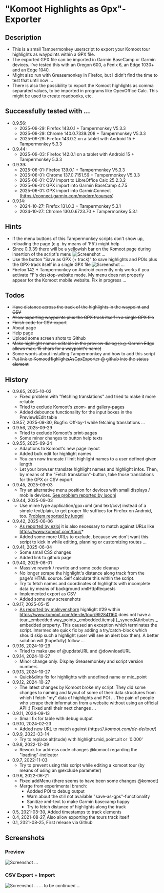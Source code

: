 # "Komoot Highlights as Gpx"-Exporter

## Description
* This is a small Tampermonkey userscript to export your Komoot tour highlights as waypoints within a GPX file. 
* The exported GPX file can be imported in Garmin BaseCamp or Garmin devices. I've tested this with an Oregon 600, a Fenix 6, an Edge 1030+ and an Edge 1040.
* Might also run with Greasemonkey in Firefox, but I didn't find the time to test that until now ...
* There is also the possibility to export the Komoot highlights as comma separated values, to be imported in programs like OpenOffice Calc. This might be used to create roadbooks, etc.

## Successfully tested with ...
- 0.9.56:
   -  2025-09-29: Firefox 143.0.1 + Tampermonkey V5.3.3
   -  2025-09-29: Chrome 140.0.7339.208 + Tampermonkey V5.3.3
   -  2025-09-29: Firefox 143.0.2 on a tablet with Android 15 + Tampermonkey 5.3.3
- 0.9.44:
   - 2025-09-03: Firefox 142.0.1 on a tablet with Android 15 + Tampermonkey 5.3.3
- 0.9.39:
   - 2025-06-01: Firefox 139.0.1 + Tampermonkey V5.3.3
   - 2025-06-01: Chrome 137.0.7151.56 + Tampermonkey V5.3.3
   - 2025-06-01: CSV import to LibreOffice Calc 25.2.3.2
   - 2025-06-01: GPX import into Garmin BaseCamp 4.7.5
   - 2025-06-01: GPX import into GarminConnect (https://connect.garmin.com/modern/courses)
- 0.9.14:
   - 2024-10-27: Firefox 131.0.3 + Tampermonkey 5.3.1
   - 2024-10-27: Chrome 130.0.6723.70 + Tampermonkey 5.3.1

## Hints
- If the menu buttons of this Tampermonkey scripts don't show up, reloading the page (e.g. by means of 'F5') might help
- Since 0.9.39 there will be a yellowish bar on the Komoot page during insertion of the script's menu
![Screenshot ...](https://github.com/fjungclaus/KomootHighlightsAsGpxExporter/blob/main/screenshots/2025-06-01%2016_46_19-yellowish-line-during-menu-insertion.jpg)
- Use the button "Save as GPX (+ track)" to save highlights and POIs plus the GPX-track itself in a single GPX file
![Screenshot ...](https://github.com/fjungclaus/KomootHighlightsAsGpxExporter/blob/main/screenshots/2025-06-01%2017_12_29-button-gpx-plus-track.jpg)
- Firefox 142 + Tampermonkey on Android currently only works if you activate FF's desktop-website mode. My menu does not properly appear for the Komoot mobile website. Fix in progress ...

## Todos
* ~~Have distance across the track of the highlights in the waypoint and CSV~~
* ~~Allow exporting waypoints plus the GPX track itself in a single GPX file~~
* ~~Finish code for CSV export~~
* About page
* Help page
* Upload some screen shots to Github
* ~~Make highlight names editable in the preview dialog (e.g. Garmin Edge allows max. 15 chars for a waypoint's name)~~
* Some words about installing Tampermonkey and how to add this script
* ~~Put link to KomootHighlightsAsGpxExporter @ github into the status element~~

## History
* 0.9.65, 2025-10-02
   * Fixed problem with "fetching translations" and tried to make it more reliable
   * Tried to exclude Komoot's zoom- and gallery-pages
   * Added debounce functionality for the input boxes in the Preview&Edit table
* 0.9.57, 2025-09-30, Bugfix: Off-by-1 while fetching translations ...
* 0.9.56, 2025-09-29
   * Tried to exclude Komoot's print-pages
   * Some minor changes to button help texts
* 0.9.55, 2025-09-24
   * Adaptions to Komoot's new page layout
   * Added bulk edit for highlight names
   * You can now truncate / limit highlight names to a user defined given length
   * Let your browser translate highlight names and highlight infos. Then, by means of the "Fetch translation"-button, take those translations for the GPX or CSV export
* 0.9.45, 2025-09-03
   * Try an alternative menu position for devices with small displays / mobile devices. [See problem reported by luogni](https://github.com/fjungclaus/KomootHighlightsAsGpxExporter/issues/5#issue-3327351091)
* 0.9.44, 2025-09-03
   * Use mime type application/gpx+xml (and text/csv) instead of a simple text/plain, to get proper file suffixes for Firefox on Android, too. [Problem reported by luogni](https://github.com/fjungclaus/KomootHighlightsAsGpxExporter/issues/6#issue-3327352630)
* 0.9.42, 2025-06-06
   * [As reported by ezloj](https://github.com/fjungclaus/KomootHighlightsAsGpxExporter/issues/3#issuecomment-2948301309) it is also necessary to match against URLs like https://www.komoot.com/tour/*
   * Added some more URLs to exclude, because we don't want this script to kick in while editing, planning or customizing routes ...
* 0.9.41, 2025-06-04
   * Some small CSS changes
   * Added link to github page
* 0.9.40, 2025-06-01
   * Massive rework / rewrite and some code cleanup
   * No longer scrape the highlight's distance along track from the page's HTML source. Self calculate this within the script.
   * Try to fetch names and coordinates of highlights with incomplete data by means of background xmlHttpRequests
   * Implemented export as CSV
   * Added some new screenshots   
* 0.9.17, 2025-05-15
   * [As reported by malnvenshorn](https://github.com/fjungclaus/KomootHighlightsAsGpxExporter/issues/2#issuecomment-2873009891) highlight #29 within https://www.komoot.com/de-de/tour/992841160 does not have a
     tour._embedded.way_points._embedded.items[i]._syncedAttributes._embedded property.
     This caused an exception which terminates the script.
     Intermediate quick fix by adding a try/catch-block which should skip such a highlight (user will see an alert box then).
     A better solution will (hopefully) follow ...
* 0.9.16, 2024-10-29
   * Tried to make use of @updateURL and @downloadURL
* 0.9.14, 2024-10-27
   * Minor change only: Display Greasemonkey and script version numbers
* 0.9.13, 2024-10-27
   * Quick&dirty fix for highlights with undefined name or mid_point
* 0.9.12, 2024-10-27
   * The latest changes by Komoot broke my script. They did some changes to naming and layout of
some of their data structures from which I fetch "my" data of highlights and POI ... 
The pain of people who scrape their information from a website without using an official API ;) 
Fixed until their next changes ...
* 0.9.11, 2024-09-13
   * Small fix for table with debug output
* 0.9.10, 2024-02-23
  * Added new URL to match against (https://*.komoot.com/de-de/tour/*)
* 0.9.9, 2023-03-14
  * Try to replace alt(itude) with highlight.mid_point.alt or '0.000'
* 0.9.8, 2022-12-09
  * Rework for address code changes @komoot regarding the "loading"-indicator
* 0.9.7, 2022-11-03
  * Try to prevent using this script while editing a komoot tour (by means of using an @exclude parameter)
* 0.9.6, 2022-06-21
  * Fixed addMenu (there seems to have been some changes @komoot)
  * Merge from experimental branch:
    * Addded POI to debug output
    * Warn about the still not available "save-as-gps"-functionality
    * Sanitize xml-text to make Garmin basecamp happy
    * Try to fetch distance of highlights along the track
* 0.5, 2021-08-30, Added timestamps to track elements
* 0.4, 2021-08-27, Also allow exporting the tours track itself
* 0.1, 2021-08-25, First release via Github

## Screenshots
### Preview
![Screenshot ...](https://github.com/fjungclaus/KomootHighlightsAsGpxExporter/blob/main/screenshots/2025-06-01%2016_43_29-CUX%20V4%20mit%20Umfahrung%20gesp.%20Geeste-Br%C3%BCcke%2C%20231k%20_%20Fahrradtour%20_%20Komoot%20%E2%80%93%20Mozilla-1280px.jpg)
### CSV Export + Import
![Screenshot ...](https://github.com/fjungclaus/KomootHighlightsAsGpxExporter/blob/main/screenshots/2025-06-01%2016_36_38-_csv-import-libre-office-1280px.jpg)
... to be continued ...
